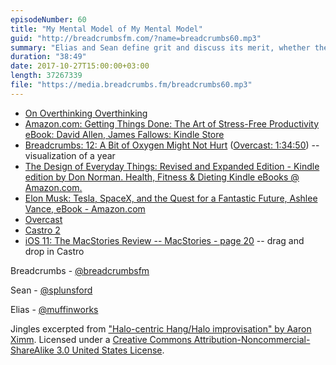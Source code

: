 ```yaml
---
episodeNumber: 60
title: "My Mental Model of My Mental Model"
guid: "http://breadcrumbsfm.com/?name=breadcrumbs60.mp3"
summary: "Elias and Sean define grit and discuss its merit, whether they possess it, and how one could attain it."
duration: "38:49"
date: 2017-10-27T15:00:00+03:00
length: 37267339
file: "https://media.breadcrumbs.fm/breadcrumbs60.mp3"
---
```


- [On Overthinking Overthinking](http://d.pr/f/n8vCYF)
- [Amazon.com: Getting Things Done: The Art of Stress-Free Productivity eBook: David Allen, James Fallows: Kindle Store](http://www.amazon.com/dp/B00KWG9M2E/?tag=breadcrumbsfm-20)
- [ Breadcrumbs: 12: A Bit of Oxygen Might Not Hurt](http://breadcrumbsfm.libsyn.com/12-a-bit-of-oxygen-might-not-hurt) ([Overcast: 1:34:50](https://overcast.fm/+HBHggppRs/1:34:50)) -- visualization of a year
- [The Design of Everyday Things: Revised and Expanded Edition - Kindle edition by Don Norman. Health, Fitness & Dieting Kindle eBooks @ Amazon.com.](http://www.amazon.com/dp/B00E257T6C/?tag=breadcrumbsfm-20)
- [Elon Musk: Tesla, SpaceX, and the Quest for a Fantastic Future, Ashlee Vance, eBook - Amazon.com](http://www.amazon.com/dp/B00KVI76ZS/?tag=breadcrumbsfm-20)
- [ Overcast](https://itunes.apple.com/us/app/overcast/id888422857?mt=8&uo=4)
- [ Castro 2](https://itunes.apple.com/us/app/castro-2/id1080840241?mt=8&uo=4)
- [ iOS 11: The MacStories Review -- MacStories - page 20](https://www.macstories.net/stories/ios-11-the-macstories-review/20/#iphone-drag-and-drop) -- drag and drop in Castro

Breadcrumbs - [@breadcrumbsfm](https://twitter.com/breadcrumbsfm)

Sean - [@splunsford](https://twitter.com/splunsford)

Elias - [@muffinworks](https://twitter.com/muffinworks)

Jingles excerpted from [ "Halo-centric Hang/Halo improvisation" by Aaron Ximm](http://freemusicarchive.org/music/aaron_ximm/handpans_and_the_hang/). Licensed under a [Creative Commons Attribution-Noncommercial-ShareAlike 3.0 United States License](http://creativecommons.org/licenses/by-nc-sa/3.0/us/).
